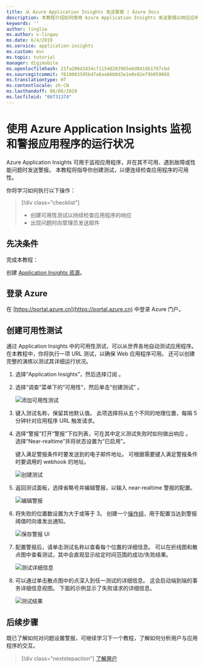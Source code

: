 ```yaml
---
title: 从 Azure Application Insights 发送警报 | Azure Docs
description: 本教程介绍如何使用 Azure Application Insights 发送警报以响应应用程序中的错误。
keywords: ''
author: lingliw
ms.author: v-lingwu
ms.date: 6/4/2019
ms.service: application-insights
ms.custom: mvc
ms.topic: tutorial
manager: digimobile
ms.openlocfilehash: 21fa206d2434c71154d203965e6d841db1707cbd
ms.sourcegitcommit: f818003595bd7a6aa66b0d3e1e0e92e79b059868
ms.translationtype: HT
ms.contentlocale: zh-CN
ms.lasthandoff: 06/06/2019
ms.locfileid: "66731374"
---
```

# <a name="monitor-and-alert-on-application-health-with-azure-application-insights"></a>使用 Azure Application Insights 监视和警报应用程序的运行状况

Azure Application Insights 可用于监视应用程序，并在其不可用、遇到故障或性能问题时发送警报。  本教程将指导你创建测试，以便连续检查应用程序的可用性。

你将学习如何执行以下操作：

> [!div class="checklist"]
> * 创建可用性测试以持续检查应用程序的响应
> * 出现问题时向管理员发送邮件

## <a name="prerequisites"></a>先决条件

完成本教程：

创建 [Application Insights 资源](dotnetcore-quick-start.md)。

## <a name="sign-in-to-azure"></a>登录 Azure

在 [https://portal.azure.cn](https://portal.azure.cn) 中登录 Azure 门户。

## <a name="create-availability-test"></a>创建可用性测试

通过 Application Insights 中的可用性测试，可以从世界各地自动测试应用程序。   在本教程中，你将执行一项 URL 测试，以确保 Web 应用程序可用。  还可以创建完整的演练以测试其详细运行状况。 

1. 选择“Application Insights”，然后选择订阅  。  

2. 选择“调查”菜单下的“可用性”，然后单击“创建测试”    。

    ![添加可用性测试](media/tutorial-alert/add-test-001.png)

3. 键入测试名称，保留其他默认值。  此项选择将从五个不同的地理位置，每隔 5 分钟针对应用程序 URL 触发请求。

4. 选择“警报”打开“警报”下拉列表，可在其中定义测试失败时如何做出响应   。 选择“Near-realtime”并将状态设置为“已启用”。  

    键入满足警报条件时要发送到的电子邮件地址。  可根据需要键入满足警报条件时要调用的 webhook 的地址。

    ![创建测试](media/tutorial-alert/create-test-001.png)

5. 返回测试面板，选择省略号并编辑警报，以输入 near-realtime 警报的配置。

    ![编辑警报](media/tutorial-alert/edit-alert-001.png)

6. 将失败的位置数设置为大于或等于 3。 创建一个[操作组](https://docs.microsoft.com/azure/azure-monitor/platform/action-groups)，用于配置当达到警报阈值时向谁发出通知。

    ![保存警报 UI](media/tutorial-alert/save-alert-001.png)

7. 配置警报后，请单击测试名称以查看每个位置的详细信息。 可以在折线图和散点图中查看测试，其中会直观显示给定时间范围的成功/失败结果。

    ![测试详细信息](media/tutorial-alert/test-details-001.png)

8. 可以通过单击散点图中的点深入到任一测试的详细信息。 这会启动端到端的事务详细信息视图。 下面的示例显示了失败请求的详细信息。

    ![测试结果](media/tutorial-alert/test-result-001.png)
  
## <a name="next-steps"></a>后续步骤
既已了解如何对问题设置警报，可继续学习下一个教程，了解如何分析用户与应用程序的交互。

> [!div class="nextstepaction"]
> [了解用户](../../azure-monitor/learn/tutorial-users.md)